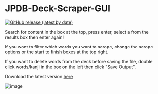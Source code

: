 # JPDB-Deck-Scraper-GUI
[![GitHub release (latest by date)](https://img.shields.io/github/v/release/hopto-dot/JPDB-Deck-Scraper-GUI?color=light%20green&label=Latest)](https://github.com/hopto-dot/JPDB-Deck-Scraper-GUI/releases/latest)

Search for content in the box at the top, press enter, select a from the results box then enter again!

If you want to filter which words you want to scrape, change the scrape options or the start to finish boxes at the top right.

If you want to delete words from the deck before saving the file, double click words/kanji in the box on the left then click "Save Output".

Download the latest version [here](https://github.com/hopto-dot/JPDB-Deck-Scraper-GUI/releases/latest)

![image](https://user-images.githubusercontent.com/66906618/114516729-9744cb80-9c35-11eb-8243-6c4a0dc9597c.png)

